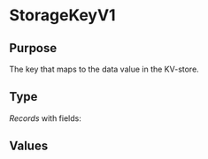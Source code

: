 # StorageKeyV1

## Purpose

<!-- --8<-- [start:purpose] -->
The key that maps to the data value in the KV-store. 
<!-- --8<-- [end:purpose] -->

## Type

<!-- --8<-- [start:type] -->
<div class="type" markdown>


*Records* with fields:

</div>
<!-- --8<-- [end:type] -->

## Values

